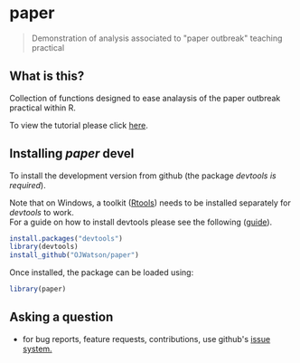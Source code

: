 # paper

> Demonstration of analysis associated to "paper outbreak" teaching practical

## What is this?

Collection of functions designed to ease analaysis of the paper outbreak practical within R.

To view the tutorial please click [here](https://cdn.rawgit.com/OJWatson/paper/85203291f898c2f5c595adbb76f5c85554dbe924/tutorials/paper-package-tutorial.html).

## Installing *paper* devel

To install the development version from github (the package *devtools is required*).

Note that on Windows, a toolkit ([Rtools](https://cran.r-project.org/bin/windows/Rtools/)) needs to be installed separately for *devtools* to work.  
For a guide on how to install devtools please see the following ([guide](https://github.com/stan-dev/rstan/wiki/Install-Rtools-for-Windows)).

```r
install.packages("devtools")
library(devtools)
install_github("OJWatson/paper")
```

Once installed, the package can be loaded using:

```r
library(paper)
```

## Asking a question

- for bug reports, feature requests, contributions, use github's [issue system.](https://github.com/OJWatson/paper/issues)
